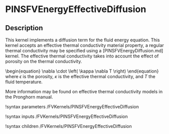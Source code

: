 # PINSFVEnergyEffectiveDiffusion

## Description

This kernel implements a diffusion term for the fluid energy equation.
This kernel accepts an effective thermal conductivity material property, a regular thermal conductivity may be
specified using a [PINSFVEnergyDiffusion.md] kernel. The effective thermal conductivity takes into account the
effect of porosity on the thermal conductivity.

\begin{equation}
\nabla \cdot \left( \kappa \nabla T \right)
\end{equation}
where $\epsilon$ is the porosity, $\kappa$ is the effective thermal conductivity, and $T$ the fluid temperature.

More information may be found on effective thermal conductivity models in the Pronghorn manual.

!syntax parameters /FVKernels/PINSFVEnergyEffectiveDiffusion

!syntax inputs /FVKernels/PINSFVEnergyEffectiveDiffusion

!syntax children /FVKernels/PINSFVEnergyEffectiveDiffusion
